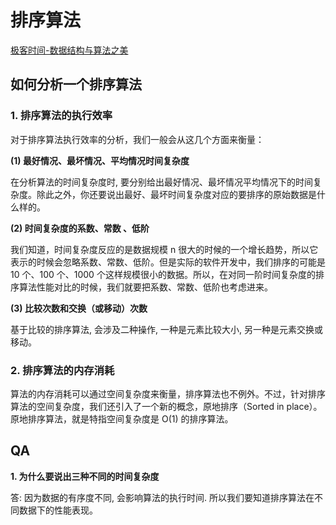 

# 排序算法

[极客时间-数据结构与算法之美](https://time.geekbang.org/column/article/41802)

## 如何分析一个排序算法

### 1. 排序算法的执行效率

对于排序算法执行效率的分析，我们一般会从这几个方面来衡量：

**(1) 最好情况、最坏情况、平均情况时间复杂度** 

在分析算法的时间复杂度时, 要分别给出最好情况、最坏情况平均情况下的时间复杂度。除此之外，你还要说出最好、最坏时间复杂度对应的要排序的原始数据是什么样的。

**(2) 时间复杂度的系数、常数 、低阶**

 我们知道，时间复杂度反应的是数据规模 n 很大的时候的一个增长趋势，所以它表示的时候会忽略系数、常数、低阶。但是实际的软件开发中，我们排序的可能是 10 个、100 个、1000 个这样规模很小的数据。所以，在对同一阶时间复杂度的排序算法性能对比的时候，我们就要把系数、常数、低阶也考虑进来。 

**(3)  比较次数和交换（或移动）次数** 

基于比较的排序算法, 会涉及二种操作, 一种是元素比较大小, 另一种是元素交换或移动。

### 2.  排序算法的内存消耗
算法的内存消耗可以通过空间复杂度来衡量，排序算法也不例外。不过，针对排序算法的空间复杂度，我们还引入了一个新的概念，原地排序（Sorted in place）。原地排序算法，就是特指空间复杂度是 O(1) 的排序算法。

## QA
**1. 为什么要说出三种不同的时间复杂度**

答: 因为数据的有序度不同, 会影响算法的执行时间. 所以我们要知道排序算法在不同数据下的性能表现。

